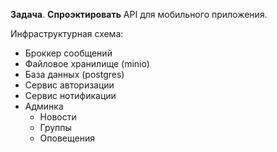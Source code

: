 **Задача**.
**Спроэктировать** API для мобильного приложения.

Инфраструктурная схема:
- Броккер сообщений
- Файловое хранилище (minio)
- База данных (postgres)
- Сервис авторизации
- Сервис нотификации
- Админка
	- Новости
	- Группы
	- Оповещения